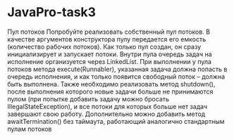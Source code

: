 # JavaPro-task3
Пул потоков
Попробуйте реализовать собственный пул потоков. В качестве аргументов конструктора пулу передается его емкость (количество рабочих потоков). Как только пул создан, он сразу инициализирует и запускает потоки. Внутри пула очередь задач на исполнение организуется через LinkedList<Runnable>. При выполнении у пула потоков метода execute(Runnabler), указанная задача должна попасть в очередь исполнения, и как только появится свободный поток – должна быть выполнена. Также необходимо реализовать метод shutdown(), после выполнения которого новые задачи больше не принимаются пулом (при попытке добавить задачу можно бросать IllegalStateException), и все потоки для которых больше нет задач завершают свою работу. Дополнительно можно добавить метод awaitTermination() без таймаута, работающий аналогично стандартным пулам потоков
